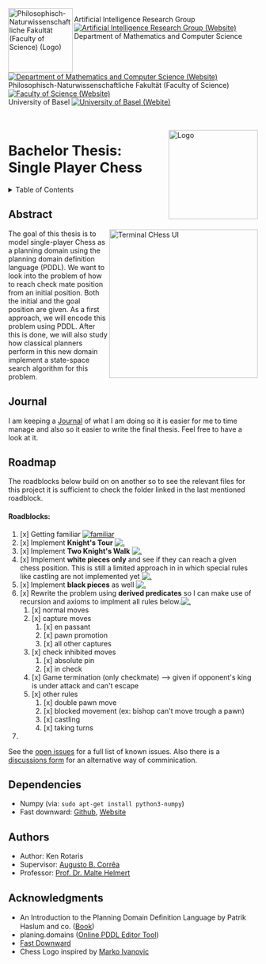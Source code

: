 <img width="130" align="left" src="https://webmo.ch/wp-content/uploads/2022/03/csm_fakulogo_372ebdb784-2.png" alt="Philosophisch-Naturwissenschaftliche Fakultät (Faculty of Science) (Logo)">

Artificial Intelligence Research Group [![Artificial Intelligence Research Group (Website)](https://webmo.ch/wp-content/uploads/2022/03/External_Link_Logo.png)][AI Group]<br>
Department of Mathematics and Computer Science [![Department of Mathematics and Computer Science (Website)](https://webmo.ch/wp-content/uploads/2022/03/External_Link_Logo.png)][dmi]<br>
Philosophisch-Naturwissenschaftliche Fakultät (Faculty of Science) [![Faculty of Science (Website)](https://webmo.ch/wp-content/uploads/2022/03/External_Link_Logo.png)][philnat]<br>
University of Basel [![University of Basel (Webite)](https://webmo.ch/wp-content/uploads/2022/03/External_Link_Logo.png)][unibas]<br><br><br>

<img width="180" align="right" src="https://webmo.ch/wp-content/uploads/2022/03/logo-4-1.png" alt="Logo">

# Bachelor Thesis: Single Player Chess
<!-- TABLE OF CONTENTS -->
<details>
  <summary>Table of Contents</summary>
  <ol>
    <li><a href="#abstract">Abstract</a></li>
    <li><a href="#journal">Journal</a></li>
    <li><a href="#roadmap">Roadmap</a></li>
    <li><a href="#authors">Authors</a></li>
    <li><a href="#acknowledgments">Acknowledgments</a></li>
  </ol>
</details>

<!-- Abstract -->
## Abstract
<img width="300" align="right" src="https://webmo.ch/wp-content/uploads/2022/03/Screenshot-from-2022-03-04-15-52-21.png" alt="Terminal CHess UI">
The goal of this thesis is to model single-player Chess as a planning domain using the planning domain definition language (PDDL). We want to look into the problem of how to reach check mate position from an initial position. Both the initial and the goal position are given. As a first approach, we will encode this problem using PDDL. After this is done, we will also study how classical planners perform in this new domain implement a state-space search algorithm for this problem. 
<br clear="right"/>

<!-- Journal -->
## Journal
I am keeping a [Journal](Journal.md) of what I am doing so it is easier for me to time manage and also so it easier to write the final thesis. Feel free to have a look at it.

<!-- ROADMAP -->
## Roadmap
The roadblocks below build on on another so to see the relevant files for this project it is sufficient to check the folder linked in the last mentioned roadblock.

<!-- ROADBLOCKS -->
#### Roadblocks: 
1. [x] Getting familiar [![familiar](https://webmo.ch/wp-content/uploads/2022/03/External_Link_Logo.png)][1_First_attempt]
2. [x] Implement **Knight's Tour** [![.](https://webmo.ch/wp-content/uploads/2022/03/External_Link_Logo.png)][2_Knights Tour]
3. [x] Implement **Two Knight's Walk** [![.](https://webmo.ch/wp-content/uploads/2022/03/External_Link_Logo.png)][3_Two Knights Tour]
4. [x] Implement **white pieces only** and see if they can reach a given chess position. This is still a limited approach in in which special rules like castling are not implemented yet [![.](https://webmo.ch/wp-content/uploads/2022/03/External_Link_Logo.png)][4_White_Pieces_limitated]
5. [x] Implement **black pieces** as well [![.](https://webmo.ch/wp-content/uploads/2022/03/External_Link_Logo.png)][5_white&black_limitated]
6. [x] Rewrite the problem using **derived predicates** so I can make use of recursion and axioms to implment all rules below.[![.](https://webmo.ch/wp-content/uploads/2022/03/External_Link_Logo.png)][6_all_rules_implemented]
   1. [x] normal moves
   2. [x] capture moves
      1. [x] en passant
      2. [x] pawn promotion
      3. [x] all other captures
   3. [x] check inhibited moves
      1. [x] absolute pin
      2. [x] in check
   4. [x] Game termination (only checkmate) --> given if opponent's king is under attack and can't escape
   5. [x] other rules
      1. [x] double pawn move 
      2. [x] blocked movement (ex: bishop can't move trough a pawn)
      3. [x] castling
      4. [x] taking turns
7. 

See the [open issues](https://github.com/kentaris/Bachelor-Thesis_Single-Player-Chess/issues) for a full list of known issues.
Also there is a [discussions form](https://github.com/kentaris/Bachelor-Thesis_Single-Player-Chess/discussions/) for an alternative way of comminication.

<!-- Requirements -->
## Dependencies

* Numpy (via: `sudo apt-get install python3-numpy`)
* Fast downward: [Github](https://github.com/aibasel/downward), [Website](https://www.fast-downward.org/) 

<!-- Authors -->
## Authors

* Author: Ken Rotaris<br>
* Supervisor: [Augusto B. Corrêa](https://ai.dmi.unibas.ch/people/correa/)
* Professor: [Prof. Dr. Malte Helmert](https://ai.dmi.unibas.ch/people/helmert)

<!-- Acknowledgments -->
## Acknowledgments

* An Introduction to the Planning Domain Deﬁnition Language by Patrik Haslum and co. ([Book](https://www.morganclaypool.com/doi/abs/10.2200/S00900ED2V01Y201902AIM042))
* planing.domains ([Online PDDL Editor Tool](http://planning.domains/))
* [Fast Downward](https://github.com/aibasel/downward)
* Chess Logo inspired by [Marko Ivanovic](https://dribbble.com/shots/14950766/attachments/6667952?mode=media)

[AI Group]: https://ai.dmi.unibas.ch/
[dmi]: https://dmi.unibas.ch/en/
[philnat]: https://philnat.unibas.ch/
[unibas]: https://www.unibas.ch/
[1_First_attempt]: https://github.com/kentaris/Bachelor-Thesis_Single-Player-Chess/tree/main/Bachelorarbeit/Stages/1_First_attempt
[2_Knights Tour]: https://github.com/kentaris/Bachelor-Thesis_Single-Player-Chess/tree/main/Bachelorarbeit/Stages/2_Knights_Tour
[3_Two Knights Tour]: https://github.com/kentaris/Bachelor-Thesis_Single-Player-Chess/tree/main/Bachelorarbeit/Stages/3_Two_Knights_Tour
[4_White_Pieces_limitated]: https://github.com/kentaris/Bachelor-Thesis_Single-Player-Chess/tree/main/Bachelorarbeit/Stages/4_White_Pieces_limitated
[5_white&black_limitated]: https://github.com/kentaris/Bachelor-Thesis_Single-Player-Chess/tree/main/Bachelorarbeit/Stages/5_white&black_limitated
[6_all_rules_implemented]: https://github.com/kentaris/Bachelor-Thesis_Single-Player-Chess/tree/main/Bachelorarbeit/Stages/6_all_rules_implemented
